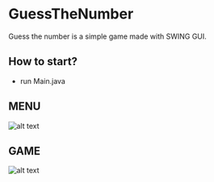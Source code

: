 # GuessTheNumber

Guess the number is a simple game made with SWING GUI.


## How to start?

- run Main.java

## MENU

![alt text](https://ibb.co/sRJBS5G)

## GAME

![alt text](https://ibb.co/k9p83YY)
